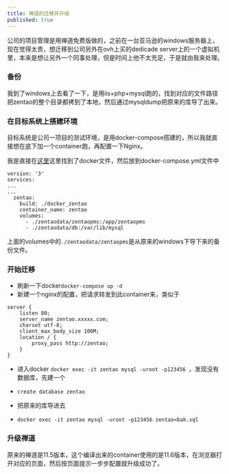 ```yaml
---
title: 禅道的迁移并升级
published: true
---
```


公司的项目管理是用禅道免费版做的，之前在一台亚马逊的windows服务器上，现在觉得太贵，想迁移到公司另外在ovh上买的dedicade server上的一个虚拟机里，本来是想让另外一个同事处理，但是时间上他不太充足，于是就由我来处理。

### 备份

我到了windows上去看了一下，是用iis+php+mysql跑的，找到对应的文件路径把zentao的整个目录都拷到了本地，然后通过mysqldump把原来的库导了出来。

### 在目标系统上搭建环境

目标系统是公司一项目的测试环境，是用docker-compose搭建的，所以我就直接想在底下加一个container跑，再配置一下Nginx。

我是直接在[这里](https://www.zentao.net/download/80098.mhtml)这里找到了docker文件，然后放到docker-compose.yml文件中

```
version: '3'
services:
...
...
  zentao:
    build: ./docker_zentao
    container_name: zentao
    volumes:
      - ./zentaodata/zentaopms:/app/zentaopms
      - ./zentaodata/db:/var/lib/mysql
```

上面的volumes中的`./zentaodata/zentaopms`是从原来的windows下导下来的备份文件。

### 开始迁移

* 刷新一下docker`docker-compose up -d`
* 新建一个nginx的配置，把请求转发到此container来，类似于
```
server {
    listen 80;
    server_name zentao.xxxxx.com;
    charset utf-8;
    client_max_body_size 100M;
    location / {
        proxy_pass http://zentao;
    }
}
```

* 进入docker `docker exec -it zentao mysql -uroot -p123456 `，发现没有数据库，先建一个

* `create database zentao`
* 把原来的库导进去
* `docker exec -it zentao mysql -uroot -p123456 zentao<bak.sql`

### 升级禅道 

原来的禅道是11.5版本，这个编译出来的container使用的是11.6版本，在浏览器打开对应的页面，然后按页面提示一步步配置就升级成功了。
